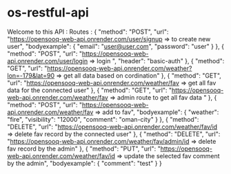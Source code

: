 # os-restful-api
Welcome to this API :
Routes :
{
"method": "POST",
"url": "https://opensooq-web-api.onrender.com/user/signup  => to create new user",
"bodyexample": {
"email": "user@user.com",
"password": "user"
}
},
{
"method": "POST",
"url": "https://opensooq-web-api.onrender.com/user/login  => login ",
"header": "basic-auth"
},
{
"method": "GET",
"url": "https://opensooq-web-api.onrender.com/weather?lon=-179&lat=90  => get all data based on cordination"
},
{
"method": "GET",
"url": "https://opensooq-web-api.onrender.com/weather/fav  => get all fav data for the connected user"
},
{
"method": "GET",
"url": "https://opensooq-web-api.onrender.com/weather/fav  => admin route to get all fav data "
},
{
"method": "POST",
"url": "https://opensooq-web-api.onrender.com/weather/fav  => add to fav",
"bodyexample": {
"weather": "fire",
"visibility": "12000",
"comment": "oman-city"
}
},
{
"method": "DELETE",
"url": "https://opensooq-web-api.onrender.com/weather/fav/id => delete fav record by the connected user"
},
{
"method": "DELETE",
"url": "https://opensooq-web-api.onrender.com/weather/fav/admin/id => delete fav record by the admin"
},
{
"method": "PUT",
"url": "https://opensooq-web-api.onrender.com/weather/fav/id => update the selected fav comment by the admin",
"bodyexample": {
"comment": "test"
}
}
